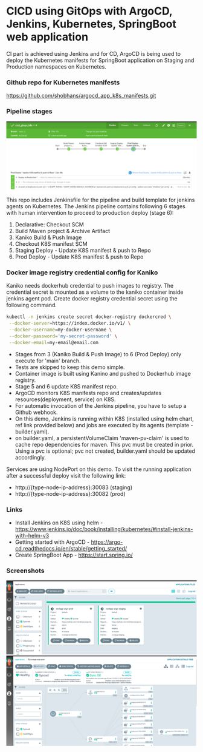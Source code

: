 # CICD using GitOps with ArgoCD, Jenkins, Kubernetes, SpringBoot web application

CI part is achieved using Jenkins and for CD, ArgoCD is being used to deploy the Kubernetes manifests for SpringBoot application on Staging and Production namespaces on Kubernetes.

### Github repo for Kubernetes manifests

https://github.com/shobhans/argocd_app_k8s_manifests.git

### Pipeline stages

![gitops_pipeline](screenshots/gitops1.png)
This repo includes Jenkinsfile for the pipeline and build template for jenkins agents on Kubernetes. The Jenkins pipeline contains following 6 stages with human intervention to proceed to production deploy (stage 6):

1. Declarative: Checkout SCM
2. Build Maven project & Archive Artifact
3. Kaniko Build & Push Image
4. Checkout K8S manifest SCM
5. Staging Deploy - Update K8S manifest & push to Repo
6. Prod Deploy - Update K8S manifest & push to Repo

### Docker image registry credential config for Kaniko

Kaniko needs dockerhub credential to push images to registry. The credential secret is mounted as a volume to the kaniko container inside jenkins agent pod. Create docker registry credential secret using the following command.

```bash
kubectl -n jenkins create secret docker-registry dockercred \
 --docker-server=https://index.docker.io/v1/ \
 --docker-username=my-docker-username \
 --docker-password='my-secret-password' \
 --docker-email=my-email@email.com
```

- Stages from 3 (Kaniko Build & Push Image) to 6 (Prod Deploy) only execute for 'main' branch.
- Tests are skipped to keep this demo simple.
- Container image is built using Kanino and pushed to Dockerhub image registry.
- Stage 5 and 6 update K8S manifest repo.
- ArgoCD monitors K8S manifests repo and creates/updates resources(deployment, service) on K8S.
- For automatic invocation of the Jenkins pipeline, you have to setup a Github webhook.
- On this demo, Jenkins is running within K8S (installed using helm chart, ref link provided below) and jobs are executed by its agents (template - builder.yaml).
- on builder.yaml, a persistentVolumeClaim 'maven-pv-claim' is used to cache repo dependencies for maven. This pvc must be created in prior. Using a pvc is optional; pvc not created, builder.yaml should be updated accordingly.

Services are using NodePort on this demo. To visit the running application after a successful deploy visit the following link:

- http://{type-node-ip-address}:30083 (staging)
- http://{type-node-ip-address}:30082 (prod)

### Links

- Install Jenkins on K8S using helm - https://www.jenkins.io/doc/book/installing/kubernetes/#install-jenkins-with-helm-v3
- Getting started with ArgoCD - https://argo-cd.readthedocs.io/en/stable/getting_started/
- Create SpringBoot App - https://start.spring.io/

### Screenshots

![gitops_argocd](screenshots/gitops2.png)
![gitops_argocd](screenshots/gitops3.png)
